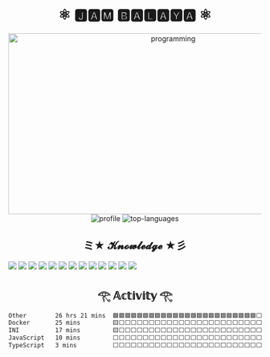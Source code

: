 <h1 align="center">⚛️ 🅹🅰🅼 🅱🅰🅻🅰🆈🅰 ⚛️</h1>

<div align="center">
  <img src="./images/programming.gif" alt="programming" height="360" width="640">
  <img src="https://github-readme-stats.vercel.app/api?username=JamBalaya56562&show_icons=true&theme=tokyonight" alt="profile">
  <img src="https://github-readme-stats.vercel.app/api/top-langs/?username=JamBalaya56562&layout=compact&theme=tokyonight" alt="top-languages">
</div>

<h2 align="center">ミ★ 𝓚𝓷𝓸𝔀𝓵𝓮𝓭𝓰𝓮 ★彡</h2>
  
[<img src="https://img.shields.io/badge/Biome-60A5FA?labelColor=000000&logo=biome&style=for-the-badge">](https://biomejs.dev/)
[<img src="https://img.shields.io/badge/Bun-FBF0DF?labelColor=000000&logo=bun&style=for-the-badge">](https://bun.sh/)
[<img src="https://img.shields.io/badge/Node.js-339933?labelColor=000000&logo=nodedotjs&style=for-the-badge">](https://nodejs.org/)
[<img src="https://img.shields.io/badge/Next.js-000000?labelColor=000000&logo=next.js&style=for-the-badge">](https://nextjs.org/)
[<img src="https://img.shields.io/badge/React-61DAFB?labelColor=000000&logo=react&style=for-the-badge">](https://react.dev/)
[<img src="https://img.shields.io/badge/TypeScript-3178C6?labelColor=000000&logo=typescript&style=for-the-badge">](https://www.typescriptlang.org/)
[<img src="https://img.shields.io/badge/JavaScript-F7DF1E?labelColor=000000&logo=javascript&style=for-the-badge">](https://ecma-international.org/publications-and-standards/standards/ecma-262/)
[<img src="https://img.shields.io/badge/Python-3776AB?labelColor=000000&logo=python&style=for-the-badge">](https://www.python.org/)
[<img src="https://img.shields.io/badge/Tailwind%20CSS-06B6D4?labelColor=000000&logo=tailwindcss&style=for-the-badge">](https://tailwindcss.com/)
[<img src="https://img.shields.io/badge/Nginx-009639?labelColor=000000&logo=nginx&style=for-the-badge">](https://nginx.org/)
[<img src="https://img.shields.io/badge/Docker-2496ED?labelColor=000000&logo=docker&style=for-the-badge">](https://www.docker.com/)
[<img src="https://img.shields.io/badge/Linux-FCC624?labelColor=000000&logo=linux&style=for-the-badge">](https://kernel.org/)
[<img src="https://img.shields.io/badge/Git-F05032?labelColor=000000&logo=git&style=for-the-badge">](https://git-scm.com/)

<h2 align="center">𓂀 𝔸𝕔𝕥𝕚𝕧𝕚𝕥𝕪 𓂀</h2>

<!--START_SECTION:waka-->

```txt
Other        26 hrs 21 mins  🟩🟩🟩🟩🟩🟩🟩🟩🟩🟩🟩🟩🟩🟩🟩🟩🟩🟩🟩🟩🟩🟩🟩🟩⬜   96.30 %
Docker       25 mins         🟨⬜⬜⬜⬜⬜⬜⬜⬜⬜⬜⬜⬜⬜⬜⬜⬜⬜⬜⬜⬜⬜⬜⬜⬜   01.57 %
INI          17 mins         🟨⬜⬜⬜⬜⬜⬜⬜⬜⬜⬜⬜⬜⬜⬜⬜⬜⬜⬜⬜⬜⬜⬜⬜⬜   01.08 %
JavaScript   10 mins         ⬜⬜⬜⬜⬜⬜⬜⬜⬜⬜⬜⬜⬜⬜⬜⬜⬜⬜⬜⬜⬜⬜⬜⬜⬜   00.63 %
TypeScript   3 mins          ⬜⬜⬜⬜⬜⬜⬜⬜⬜⬜⬜⬜⬜⬜⬜⬜⬜⬜⬜⬜⬜⬜⬜⬜⬜   00.24 %
```

<!--END_SECTION:waka-->
